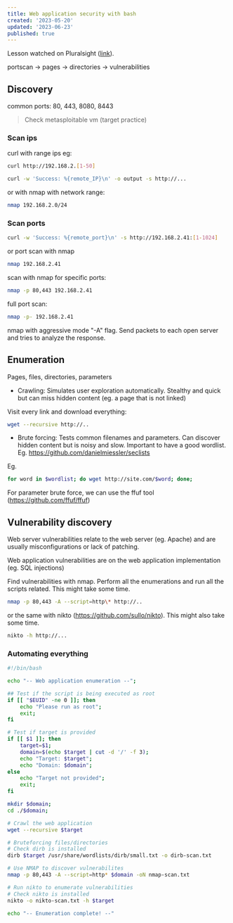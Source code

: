 ```yaml
---
title: Web application security with bash
created: '2023-05-20'
updated: '2023-06-23'
published: true
---
```


Lesson watched on Pluralsight ([link](https://app.pluralsight.com/library/courses/bash-scan-web-applications/table-of-contents)).

portscan -> pages -> directories -> vulnerabilities

## Discovery

common ports: 80, 443, 8080, 8443

> Check metasploitable vm (target practice)

### Scan ips

curl with range ips eg:

```bash
curl http://192.168.2.[1-50]
```

```bash
curl -w 'Success: %{remote_IP}\n' -o output -s http://...
```

or with nmap with network range:

```bash
nmap 192.168.2.0/24
```

### Scan ports

```bash
curl -w 'Success: %{remote_port}\n' -s http://192.168.2.41:[1-1024]
```

or port scan with nmap

```bash
nmap 192.168.2.41
```

scan with nmap for specific ports:

```bash
nmap -p 80,443 192.168.2.41
```

full port scan:

```bash
nmap -p- 192.168.2.41
```

nmap with aggressive mode "-A" flag. Send packets to each open server and tries to analyze the response.

## Enumeration

Pages, files, directories, parameters

-   Crawling: Simulates user exploration automatically. Stealthy and quick but can miss hidden content (eg. a page that is not linked)

Visit every link and download everything:

```bash
wget --recursive http://..
```

-   Brute forcing: Tests common filenames and parameters. Can discover hidden content but is noisy and slow. Important to have a good wordlist. Eg. https://github.com/danielmiessler/seclists

Eg.

```bash
for word in $wordlist; do wget http://site.com/$word; done;
```

For parameter brute force, we can use the ffuf tool (https://github.com/ffuf/ffuf)

## Vulnerability discovery

Web server vulnerabilities relate to the web server (eg. Apache) and are usually misconfigurations or lack of patching.

Web application vulnerabilities are on the web application implementation (eg. SQL injections)

Find vulnerabilities with nmap. Perform all the enumerations and run all the scripts related. This might take some time.

```bash
nmap -p 80,443 -A --script=http\* http://..
```

or the same with nikto (https://github.com/sullo/nikto). This might also take some time.

```bash
nikto -h http://...
```

### Automating everything

```bash
#!/bin/bash

echo "-- Web application enumeration --";

## Test if the script is being executed as root
if [[ "$EUID" -ne 0 ]]; then
	echo "Please run as root";
	exit;
fi

# Test if target is provided
if [[ $1 ]]; then
	target=$1;
	domain=$(echo $target | cut -d '/' -f 3);
	echo "Target: $target";
	echo "Domain: $domain";
else
	echo "Target not provided";
	exit;
fi

mkdir $domain;
cd ./$domain;

# Crawl the web application
wget --recursive $target

# Bruteforcing files/directories
# Check dirb is installed
dirb $target /usr/share/wordlists/dirb/small.txt -o dirb-scan.txt

# Use NMAP to discover vulnerabilites
nmap -p 80,443 -A --script=http* $domain -oN nmap-scan.txt

# Run nikto to enumerate vulnerabilities
# Check nikto is installed
nikto -o nikto-scan.txt -h $target

echo "-- Enumeration complete! --"
```
